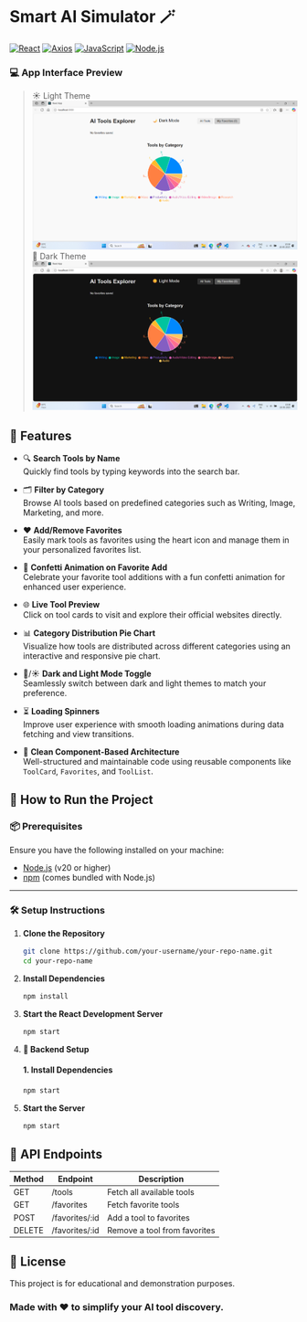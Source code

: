 # Smart AI Simulator 🪄

[![React](https://img.shields.io/badge/Frontend-React-blue.svg)](https://reactjs.org/)
[![Axios](https://img.shields.io/badge/API-Axios-cc0000.svg)](https://axios-http.com/)
[![JavaScript](https://img.shields.io/badge/Language-JavaScript-yellow.svg)](https://developer.mozilla.org/en-US/docs/Web/JavaScript)
[![Node.js](https://img.shields.io/badge/Runtime-Node.js-green.svg)](https://nodejs.org/)

### 💻 App Interface Preview   
> ☀ Light Theme  
![Light Theme](AI%20tool%20simulator%20light%20theme.png)
> 🌙 Dark Theme  
![Dark Theme](AI%20tool%20simulator%20dark%20theme.png)

## 🚀 Features

- 🔍 **Search Tools by Name**  
  Quickly find tools by typing keywords into the search bar.

- 🗂 **Filter by Category**  
  Browse AI tools based on predefined categories such as Writing, Image, Marketing, and more.

- ❤️ **Add/Remove Favorites**  
  Easily mark tools as favorites using the heart icon and manage them in your personalized favorites list.

- 🎉 **Confetti Animation on Favorite Add**  
  Celebrate your favorite tool additions with a fun confetti animation for enhanced user experience.

- 🌐 **Live Tool Preview**  
  Click on tool cards to visit and explore their official websites directly.

- 📊 **Category Distribution Pie Chart**  
  Visualize how tools are distributed across different categories using an interactive and responsive pie chart.

- 🌙/☀ **Dark and Light Mode Toggle**  
  Seamlessly switch between dark and light themes to match your preference.

- ⏳ **Loading Spinners**  
  Improve user experience with smooth loading animations during data fetching and view transitions.

- 🧩 **Clean Component-Based Architecture**  
  Well-structured and maintainable code using reusable components like `ToolCard`, `Favorites`, and `ToolList`.


## 🚀 How to Run the Project

### 📦 Prerequisites

Ensure you have the following installed on your machine:

- [Node.js](https://nodejs.org/) (v20 or higher)
- [npm](https://www.npmjs.com/) (comes bundled with Node.js)

---

### 🛠 Setup Instructions

1. **Clone the Repository**

    ```bash
   git clone https://github.com/your-username/your-repo-name.git
   cd your-repo-name

2. **Install Dependencies**

     ```bash
    npm install

3. **Start the React Development Server**
     ```bash
    npm start
4. **🔧 Backend Setup**

    #### 1. Install Dependencies
    ```bash
    npm start
5. **Start the Server**
     ```bash
    npm start

## 📡 API Endpoints

| Method | Endpoint         | Description               |
|--------|------------------|---------------------------|
| GET    | /tools         | Fetch all available tools |
| GET    | /favorites     | Fetch favorite tools      |
| POST   | /favorites/:id | Add a tool to favorites   |
| DELETE | /favorites/:id | Remove a tool from favorites |

## 📄 License

This project is for educational and demonstration purposes.

### Made with ❤ to simplify your AI tool discovery.
